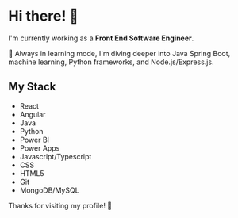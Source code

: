 # Hi there! 👋

I'm currently working as a **Front End Software Engineer**.

🔭 Always in learning mode, I'm diving deeper into Java Spring Boot, machine learning, Python frameworks, and Node.js/Express.js.

## My Stack

- React
- Angular
- Java
- Python
- Power BI
- Power Apps
- Javascript/Typescript
- CSS
- HTML5
- Git
- MongoDB/MySQL

Thanks for visiting my profile! 🚀
